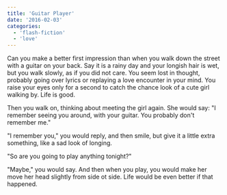 ```yaml
---
title: 'Guitar Player'
date: '2016-02-03'
categories:
  - 'flash-fiction'
  - 'love'
---
```


Can you make a better first impression than when you walk down the street with a
guitar on your back. Say it is a rainy day and your longish hair is wet, but you
walk slowly, as if you did not care. You seem lost in thought, probably going
over lyrics or replaying a love encounter in your mind. You raise your eyes only
for a second to catch the chance look of a cute girl walking by. Life is good.

<!-- truncate -->


Then you walk on, thinking about meeting the girl again. She would say: "I
remember seeing you around, with your guitar. You probably don't remember me."

"I remember you," you would reply, and then smile, but give it a little extra
something, like a sad look of longing.

"So are you going to play anything tonight?"

"Maybe," you would say. And then when you play, you would make her move her head
slightly from side ot side. Life would be even better if that happened.
